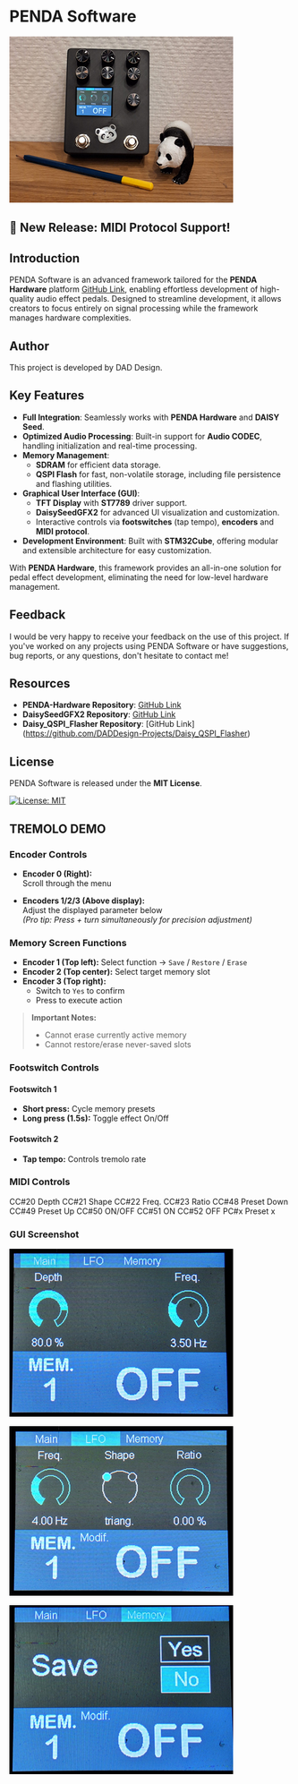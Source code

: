 # PENDA Software
![Image1](Media/Penda_1.jpg)
## 🚀 New Release: MIDI Protocol Support!
## Introduction
PENDA Software is an advanced framework tailored for the **PENDA Hardware** platform [GitHub Link](https://github.com/DADDesign-Projects/PENDA-Hardware), enabling effortless development of high-quality audio effect pedals. Designed to streamline development, it allows creators to focus entirely on signal processing while the framework manages hardware complexities.

## Author
This project is developed by DAD Design.

## Key Features
- **Full Integration**: Seamlessly works with **PENDA Hardware** and **DAISY Seed**.
- **Optimized Audio Processing**: Built-in support for **Audio CODEC**, handling initialization and real-time processing.
- **Memory Management**:
  - **SDRAM** for efficient data storage.
  - **QSPI Flash** for fast, non-volatile storage, including file persistence and flashing utilities.
- **Graphical User Interface (GUI)**:
  - **TFT Display** with **ST7789** driver support.
  - **DaisySeedGFX2** for advanced UI visualization and customization.
  - Interactive controls via **footswitches** (tap tempo), **encoders** and **MIDI protocol**.
- **Development Environment**: Built with **STM32Cube**, offering modular and extensible architecture for easy customization.

With **PENDA Hardware**, this framework provides an all-in-one solution for pedal effect development, eliminating the need for low-level hardware management.

## Feedback
I would be very happy to receive your feedback on the use of this project. If you've worked on any projects using PENDA Software or have suggestions, bug reports, or any questions, don't hesitate to contact me!

## Resources
- **PENDA-Hardware Repository**: [GitHub Link](https://github.com/DADDesign-Projects/PENDA-Hardware)
- **DaisySeedGFX2 Repository**: [GitHub Link](https://github.com/DADDesign-Projects/DaisySeedGFX2)
- **Daisy_QSPI_Flasher Repository**: [GitHub Link] (https://github.com/DADDesign-Projects/Daisy_QSPI_Flasher)

## License
PENDA Software is released under the **MIT License**.

[![License: MIT](https://img.shields.io/badge/License-MIT-yellow.svg)](LICENSE)

## TREMOLO DEMO
### Encoder Controls

- **Encoder 0 (Right):**  
  Scroll through the menu

- **Encoders 1/2/3 (Above display):**  
  Adjust the displayed parameter below  
  *(Pro tip: Press + turn simultaneously for precision adjustment)*

### Memory Screen Functions
- **Encoder 1 (Top left):** Select function → `Save` / `Restore` / `Erase`
- **Encoder 2 (Top center):** Select target memory slot
- **Encoder 3 (Top right):**  
  - Switch to `Yes` to confirm  
  - Press to execute action

> **Important Notes:**  
> - Cannot erase currently active memory  
> - Cannot restore/erase never-saved slots

### Footswitch Controls

#### Footswitch 1
- **Short press:** Cycle memory presets  
- **Long press (1.5s):** Toggle effect On/Off

#### Footswitch 2
- **Tap tempo:** Controls tremolo rate

### MIDI Controls
CC#20 Depth
CC#21 Shape
CC#22 Freq.
CC#23 Ratio
CC#48 Preset Down
CC#49 Preset Up
CC#50 ON/OFF
CC#51 ON
CC#52 OFF
PC#x  Preset x

### GUI Screenshot
![Image1](Media/PENDA_UI_1.jpg)

![Image2](Media/PENDA_UI_2.jpg)

![Image3](Media/PENDA_UI_3.jpg)




